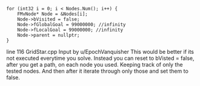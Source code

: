 	for (int32 i = 0; i < Nodes.Num(); i++) {
		FMvNode* Node = &Nodes[i];
		Node->bVisited = false;
		Node->fGlobalGoal = 99000000; //infinity
		Node->fLocalGoal = 99000000; //infinity
		Node->parent = nullptr;
	}

 line 116 GridStar.cpp
 Input by u/EpochVanquisher
 This would be better if its not executed everytime you solve.
 Instead you can reset to bVisted = false, after you get a path, on each node you used.
 Keeping track of only the tested nodes. And then after it iterate through only those and set them to false.
